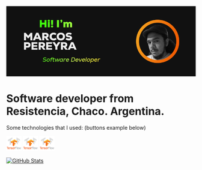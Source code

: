 <div align="center"><img src="https://raw.githubusercontent.com/MarkeZito3/MarkeZito3/master/assets/banner%20of%20me.png"></div>
<!-- day version -->
<!-- <div align="center"><img src="https://raw.githubusercontent.com/MarkeZito3/MarkeZito3/master/assets/banner%20of%20me_%20bg-white.png"></div> -->

# Software developer from Resistencia, Chaco. Argentina.

Some technologies that I used:
(buttons example below)

<code><img height="40" src="https://raw.githubusercontent.com/github/explore/80688e429a7d4ef2fca1e82350fe8e3517d3494d/topics/tensorflow/tensorflow.png"></code>
<code><img height="40" src="https://raw.githubusercontent.com/github/explore/80688e429a7d4ef2fca1e82350fe8e3517d3494d/topics/tensorflow/tensorflow.png"></code>
<code><img height="40" src="https://raw.githubusercontent.com/github/explore/80688e429a7d4ef2fca1e82350fe8e3517d3494d/topics/tensorflow/tensorflow.png"></code>

<div>

  [![GitHub Stats](https://github-readme-stats.vercel.app/api?username=MarkeZito3&theme=gruvbox&show_icons=true)](https://github.com/anuraghazra/github-readme-stats)

</div>
